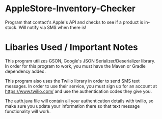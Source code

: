 # AppleStore-Inventory-Checker
Program that contact's Apple's API and checks to see if a product is in-stock. Will notify via SMS when there is!


# Libaries Used / Important Notes

This program utilizes GSON, Google's JSON Serializer/Deserializer library. In order for this program to work, you must have the Maven or Gradle dependency
added. 

This program also uses the Twilio library in order to send SMS text messages. In order to use their service, you must sign up for an account at https://www.twilio.com/ and use the authentication codes they give you. 

The auth.java file will contain all your authentication details with twilio, so make sure you update your information there so that text message functionality will work. 

